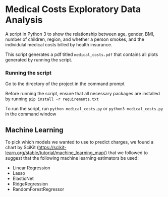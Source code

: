 # Medical Costs Exploratory Data Analysis

A script in Python 3 to show the relationship between age, gender, BMI, number of children, region, and whether a person smokes, and the individulal medical costs billed by health insurance.

This script generates a pdf titled `medical_costs.pdf` that contains all plots generated by running the script.

### Running the script

Go to the directory of the project in the command prompt

Before running the script, ensure that all necessary packages are installed by running `pip install -r requirements.txt`

To run the script, run `python medical_costs.py` or `python3 medical_costs.py` in the command window

## Machine Learning

To pick which models we wanted to use to predict charges, we found a chart by SciKit (https://scikit-learn.org/stable/tutorial/machine_learning_map/) that we followed to suggest that the following machine learning estimators be used:
- Linear Regression
- Lasso
- ElasticNet
- RidgeRegression
- RandomForestRegressor
